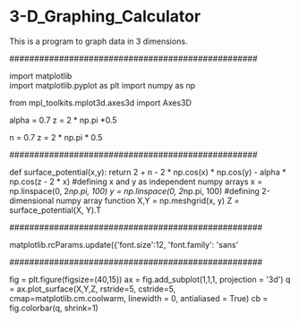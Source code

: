 # 3-D_Graphing_Calculator
This is a program to graph data in 3 dimensions. 

##################################################

import matplotlib       
import matplotlib.pyplot as plt
import numpy as np

from mpl_toolkits.mplot3d.axes3d import Axes3D

alpha = 0.7
z = 2 * np.pi *0.5

n = 0.7
z = 2 * np.pi * 0.5

##################################################

def surface_potential(x,y):
  return 2 + n - 2 * np.cos(x) * np.cos(y) - alpha * np.cos(z - 2 * x)
#defining x and y as independent numpy arrays
x = np.linspace(0, 2*np.pi, 100)
y = np.linspace(0, 2*np.pi, 100)
#defining 2-dimensional numpy array function
X,Y = np.meshgrid(x, y)
Z = surface_potential(X, Y).T

###################################################

matplotlib.rcParams.update({'font.size':12, 'font.family': 'sans'

###################################################

fig = plt.figure(figsize=(40,15))
ax = fig.add_subplot(1,1,1, projection = '3d')
q = ax.plot_surface(X,Y,Z, rstride=5, cstride=5, cmap=matplotlib.cm.coolwarm, linewidth = 0, antialiased = True)
cb = fig.colorbar(q, shrink=1)
